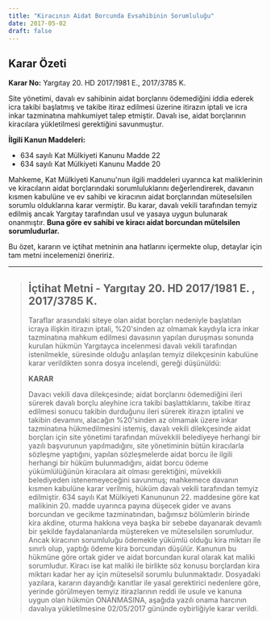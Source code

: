 ```yaml
---
title: "Kiracının Aidat Borcunda Evsahibinin Sorumluluğu"
date: 2017-05-02
draft: false
---
```


## Karar Özeti

**Karar No:** Yargıtay 20. HD 2017/1981 E., 2017/3785 K.

Site yönetimi, davalı ev sahibinin aidat borçlarını ödemediğini iddia ederek icra takibi başlatmış ve takibe itiraz edilmesi üzerine itirazın iptali ve icra inkar tazminatına mahkumiyet talep etmiştir. Davalı ise, aidat borçlarının kiracılara yükletilmesi gerektiğini savunmuştur.

**İlgili Kanun Maddeleri:**

- 634 sayılı Kat Mülkiyeti Kanunu Madde 22
- 634 sayılı Kat Mülkiyeti Kanunu Madde 20

Mahkeme, Kat Mülkiyeti Kanunu'nun ilgili maddeleri uyarınca kat maliklerinin ve kiracıların aidat borçlarındaki sorumluluklarını değerlendirerek, davanın kısmen kabulüne ve ev sahibi ve kiracının aidat borçlarından müteselsilen sorumlu olduklarına karar vermiştir. Bu karar, davalı vekili tarafından temyiz edilmiş ancak Yargıtay tarafından usul ve yasaya uygun bulunarak onanmıştır.
**Buna göre ev sahibi ve kiracı aidat borcundan mütelsilen sorumludurlar.**

Bu özet, kararın ve içtihat metninin ana hatlarını içermekte olup, detaylar için tam metni incelemenizi öneririz.

---

> ## İçtihat Metni - Yargıtay 20. HD 2017/1981 E. , 2017/3785 K.
>
> Taraflar arasındaki siteye olan aidat borçları nedeniyle başlatılan icraya ilişkin itirazın iptali, %20'sinden az olmamak kaydıyla icra inkar tazminatına mahkum edilmesi davasının yapılan duruşması sonunda kurulan hükmün Yargıtayca incelenmesi davalı vekili tarafından istenilmekle, süresinde olduğu anlaşılan temyiz dilekçesinin kabulüne karar verildikten sonra dosya incelendi, gereği düşünüldü:
>
> **KARAR**
>
> Davacı vekili dava dilekçesinde; aidat borçlarını ödemediğini ileri sürerek davalı borçlu aleyhine icra takibi başlattıklarını, takibe itiraz edilmesi sonucu takibin durduğunu ileri sürerek itirazın iptalini ve takibin devamını, alacağın %20'sinden az olmamak üzere inkar tazminatına hükmedilmesini istemiş, davalı vekili dilekçesinde aidat borçları için site yönetimi tarafından müvekkili belediyeye herhangi bir yazılı başvurunun yapılmadığını, site yönetiminin bütün kiracılarla sözleşme yaptığını, yapılan sözleşmelerde aidat borcu ile ilgili herhangi bir hüküm bulunmadığını, aidat borcu ödeme yükümlülüğünün kiracılara ait olması gerektiğini, müvekkili belediyeden istenemeyeceğini savunmuş; mahkemece davanın kısmen kabulüne karar verilmiş, hüküm davalı vekili tarafından temyiz edilmiştir.
> 634 sayılı Kat Mülkiyeti Kanununun 22. maddesine göre kat malikinin 20. madde uyarınca payına düşecek gider ve avans borcundan ve gecikme tazminatından, bağımsız bölümlerin birinde kira akdine, oturma hakkına veya başka bir sebebe dayanarak devamlı bir şekilde faydalananlarda müştereken ve müteselsilen sorumludur. Ancak kiracının sorumluluğu ödemekle yükümlü olduğu kira miktarı ile sınırlı olup, yaptığı ödeme kira borcundan düşülür. Kanunun bu hükmüne göre ortak gider ve aidat borcundan kural olarak kat maliki sorumludur. Kiracı ise kat maliki ile birlikte söz konusu borçlardan kira miktarı kadar her ay için müteselsil sorumlu bulunmaktadır.
> Dosyadaki yazılara, kararın dayandığı kanıtlar ile yasal gerektirici nedenlere göre, yerinde görülmeyen temyiz itirazlarının reddi ile usule ve kanuna uygun olan hükmün ONANMASINA, aşağıda yazılı onama harcının davalıya yükletilmesine 02/05/2017 gününde oybirliğiyle karar verildi.

